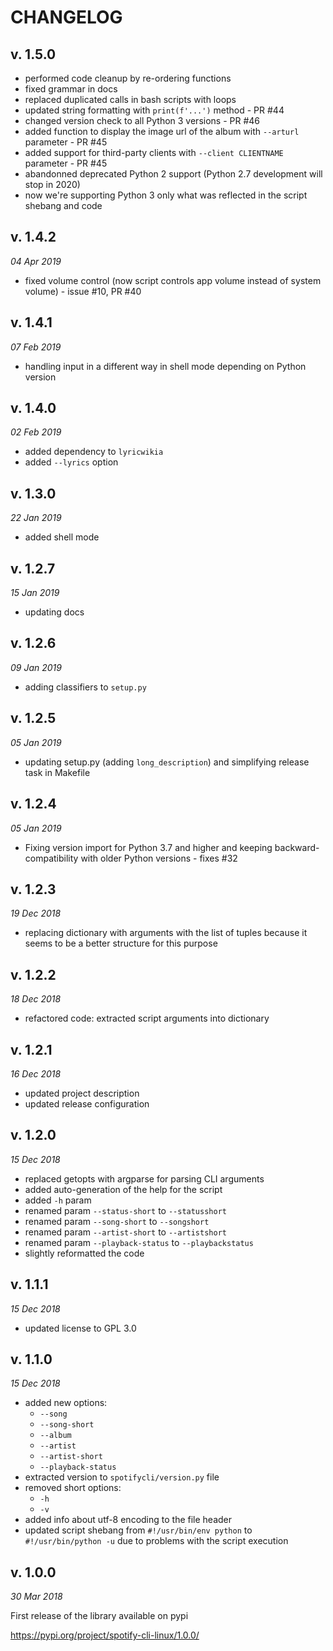 CHANGELOG
=========

v. 1.5.0
--------
- performed code cleanup by re-ordering functions
- fixed grammar in docs
- replaced duplicated calls in bash scripts with loops
- updated string formatting with `print(f'...')` method - PR #44
- changed version check to all Python 3 versions - PR #46
- added function to display the image url of the album with `--arturl` parameter - PR #45
- added support for third-party clients with `--client CLIENTNAME` parameter - PR #45
- abandonned deprecated Python 2 support (Python 2.7 development will stop in 2020)
- now we're supporting Python 3 only what was reflected in the script shebang and code

v. 1.4.2
--------
*04 Apr 2019*
- fixed volume control (now script controls app volume instead of system volume) - issue #10, PR #40

v. 1.4.1
--------
*07 Feb 2019*
- handling input in a different way in shell mode depending on Python version

v. 1.4.0
--------
*02 Feb 2019*
- added dependency to `lyricwikia`
- added `--lyrics` option

v. 1.3.0
--------
*22 Jan 2019*
- added shell mode

v. 1.2.7
--------
*15 Jan 2019*
- updating docs

v. 1.2.6
--------
*09 Jan 2019*
- adding classifiers to `setup.py`

v. 1.2.5
--------
*05 Jan 2019*
- updating setup.py (adding `long_description`) and simplifying release task in Makefile 

v. 1.2.4
--------
*05 Jan 2019*
- Fixing version import for Python 3.7 and higher and keeping backward-compatibility with older Python versions - fixes #32

v. 1.2.3
--------
*19 Dec 2018*
- replacing dictionary with arguments with the list of tuples because it seems to be a better structure for this purpose

v. 1.2.2
--------
*18 Dec 2018*
- refactored code: extracted script arguments into dictionary

v. 1.2.1
--------
*16 Dec 2018*
- updated project description
- updated release configuration

v. 1.2.0
--------
*15 Dec 2018*
- replaced getopts with argparse for parsing CLI arguments
- added auto-generation of the help for the script
- added `-h` param
- renamed param `--status-short` to `--statusshort`
- renamed param `--song-short` to `--songshort`
- renamed param `--artist-short` to `--artistshort`
- renamed param `--playback-status` to `--playbackstatus`
- slightly reformatted the code

v. 1.1.1
--------
*15 Dec 2018*
- updated license to GPL 3.0


v. 1.1.0
--------
*15 Dec 2018*

- added new options:
  - `--song`
  - `--song-short`
  - `--album`
  - `--artist`
  - `--artist-short`
  - `--playback-status`
- extracted version to `spotifycli/version.py` file
- removed short options:
  - `-h`
  - `-v`
- added info about utf-8 encoding to the file header
- updated script shebang from `#!/usr/bin/env python` to `#!/usr/bin/python -u` due to problems with the script execution

v. 1.0.0
--------
*30 Mar 2018*

First release of the library available on pypi

https://pypi.org/project/spotify-cli-linux/1.0.0/
